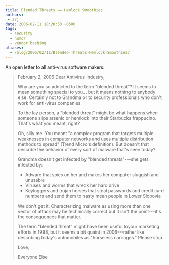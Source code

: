 ```yaml
---
title: Blended Threats == Hemlock Smoothies
authors:
 - arj
date: 2006-02-11 18:20:53 -0500
tags:
  - security
  - humor
  - vendor bashing
aliases:
  - /blog/2006/02/11/Blended-Threats-Hemlock-Smoothies/
---
```

An open letter to all anti-virus software makers:

> February 2, 2006
>    Dear Antivirus Industry,
>
> Why are you so addicted to the term "blended threat"? It seems to mean something special to you... but it means nothing to anybody else. Certainly not to Grandma or to security professionals who don't work for anti-virus companies.
>
> To the lay person, a "blended threat" might be what happens when someone slips arsenic or hemlock into their Starbucks frappucino. That's what you meant, right?
>
> Oh, silly me. You meant "a complex program that targets multiple weaknesses in computer networks
and uses multiple distribution methods to spread" (Trend Micro's definition). But doesn't that describe the behavior of every sort of malware that's seen today?
>
> Grandma doesn't get infected by "blended threats"---she gets infected by:
>
> * Adware that spies on her and makes her computer sluggish and unusable
> * Viruses and worms that wreck her hard drive
> * Keyloggers and trojan horses that steal passwords and credit card numbers and send them to nasty mean people in Lower Slobovia
>
> We don't get it. Characterizing malware as using more than one vector of attack may be technically correct but it isn't the point---it's the consequences that matter.
>
> The term "blended threat" might have been useful toyour marketing efforts in 1998, but it seems a bit quaint in 2006---rather like describing today's automobiles as "horseless carriages."
> Please stop.
>
> Love,
>
> Everyone Else